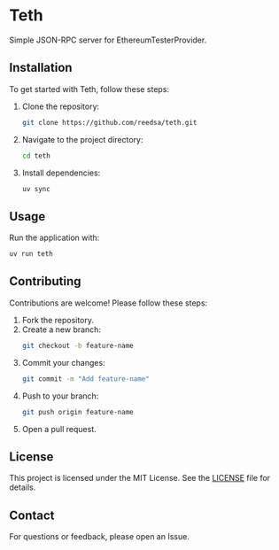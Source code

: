 # Teth

Simple JSON-RPC server for EthereumTesterProvider.

## Installation

To get started with Teth, follow these steps:

1. Clone the repository:
    ```bash
    git clone https://github.com/reedsa/teth.git
    ```
2. Navigate to the project directory:
    ```bash
    cd teth
    ```
3. Install dependencies:
    ```bash
    uv sync
    ```

## Usage

Run the application with:
```bash
uv run teth
```

## Contributing

Contributions are welcome! Please follow these steps:

1. Fork the repository.
2. Create a new branch:
    ```bash
    git checkout -b feature-name
    ```
3. Commit your changes:
    ```bash
    git commit -m "Add feature-name"
    ```
4. Push to your branch:
    ```bash
    git push origin feature-name
    ```
5. Open a pull request.

## License

This project is licensed under the MIT License. See the [LICENSE](./LICENSE) file for details.

## Contact

For questions or feedback, please open an Issue.